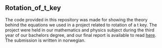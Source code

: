 ## Rotation_of_t_key

The code provided in this repository was made for showing the theory behind the equations we used in a project related to rotation of a t key.
The project were held in our mathematics and physics subject during the third year of our bachelors degree, and our final report is available to read [here](Oppgave_og_rapporter/Hovedrapport.pdf). The submission is written in norwegian.
